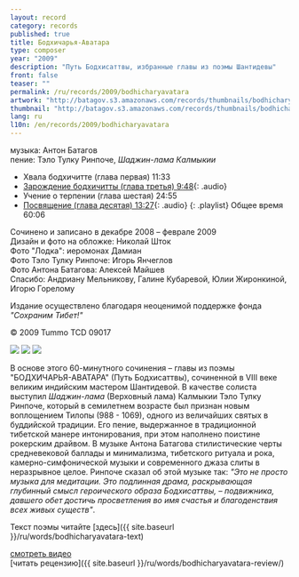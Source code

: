```yaml
---
layout: record
category: records
published: true
title: Бодхичарья-Аватара
type: composer
year: "2009"
description: "Путь Бодхисаттвы, избранные главы из поэмы Шантидевы"
front: false
teaser: ""
permalink: /ru/records/2009/bodhicharyavatara
artwork: "http://batagov.s3.amazonaws.com/records/thumbnails/bodhicharyavatara.jpg"
thumbnail: "http://batagov.s3.amazonaws.com/records/thumbnails/bodhicharyavatara.jpg"
lang: ru
l10n: /en/records/2009/bodhicharyavatara
---
```


музыка: Антон Батагов    
пение: Тэло Тулку Ринпоче, _Шаджин-лама Калмыкии_

- Хвала бодхичитте (глава первая) 11:33
- [Зарождение бодхичитты (глава третья) 9:48](http://batagov.s3.amazonaws.com/records/sounds/bodhicharyavatara%20excerpt1.mp3){: .audio}
- Учение о терпении (глава шестая) 24:55
- [Посвящение (глава десятая) 13:27](http://batagov.s3.amazonaws.com/records/sounds/bodhicharyavatara%20excerpt2.mp3){: .audio}
{: .playlist}
Общее время 60:06  

Сочинено и записано в декабре 2008 – феврале 2009  
Дизайн и фото на обложке: Николай Шток  
Фото "Лодка": иеромонах Дамиан  
Фото Тэло Тулку Ринпоче: Игорь Янчеглов  
Фото Антона Батагова: Алексей Майшев  
Спасибо: Андриану Мельникову, Галине Кубаревой, Юлии Жиронкиной, Игорю Горелому  
  
Издание осуществлено благодаря неоценимой поддержке фонда _"Сохраним Тибет!"_   

© 2009 Tummo TCD 09017  

![](http://batagov.s3.amazonaws.com/records/artwork/telo%20tulku_studio.jpg)
![](http://batagov.s3.amazonaws.com/records/artwork/ABmar09med.jpg)
![](http://batagov.s3.amazonaws.com/records/artwork/boat.jpg)  

В основе этого 60-минутного сочинения – главы из поэмы "БОДХИЧАРЬЯ-АВАТАРА" (Путь Бодхисаттвы), сочиненной в VIII веке великим индийским мастером Шантидевой. В качестве солиста выступил _Шаджин-лама_ (Верховный лама) Калмыкии Тэло Тулку Ринпоче, который в семилетнем возрасте был признан новым воплощением Тилопы (988 - 1069), одного из величайших святых в буддийской традиции. Его пение, выдержанное в традиционной тибетской манере интонирования, при этом наполнено поистине рокерским драйвом. В музыке Антона Батагова стилистические черты средневековой баллады и минимализма, тибетского ритуала и рока, камерно-симфонической музыки и современного джаза слиты в неразрывное целое. Ринпоче сказал об этой музыке так: _"Это не просто музыка для медитации. Это подлинная драма, раскрывающая глубинный смысл героического образа Бодхисаттвы, – подвижника, давшего обет достичь просветления во имя счастья и благоденствия всех живых существ"_.  
  
Текст поэмы читайте [здесь]({{ site.baseurl }}/ru/words/bodhicharyavatara-text)

[смотреть видео](http://www.myspace.com/antonbatagov/videos/bodhicharyavatara/57655618)  
[читать рецензию]({{ site.baseurl }}/ru/words/bodhicharyavatara-review/)
